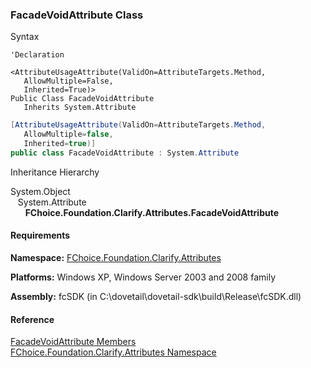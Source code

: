 ﻿### FacadeVoidAttribute Class

Syntax

```vbnet
'Declaration

<AttributeUsageAttribute(ValidOn=AttributeTargets.Method, 
   AllowMultiple=False, 
   Inherited=True)>
Public Class FacadeVoidAttribute 
   Inherits System.Attribute
```

```csharp
[AttributeUsageAttribute(ValidOn=AttributeTargets.Method, 
   AllowMultiple=false, 
   Inherited=true)]
public class FacadeVoidAttribute : System.Attribute
```

Inheritance Hierarchy

System.Object  
   System.Attribute  
      **FChoice.Foundation.Clarify.Attributes.FacadeVoidAttribute**  

#### Requirements

**Namespace:** [FChoice.Foundation.Clarify.Attributes](fcSDK~FChoice.Foundation.Clarify.Attributes_namespace.md)

**Platforms:** Windows XP, Windows Server 2003 and 2008 family

**Assembly:** fcSDK (in C:\\dovetail\\dovetail-sdk\\build\\Release\\fcSDK.dll)

#### Reference

[FacadeVoidAttribute Members](fcSDK~FChoice.Foundation.Clarify.Attributes.FacadeVoidAttribute_members.md)  
[FChoice.Foundation.Clarify.Attributes Namespace](fcSDK~FChoice.Foundation.Clarify.Attributes_namespace.md)